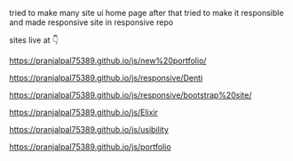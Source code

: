 tried to make many site ui home page 
after that tried to make it responsible and made responsive site in responsive repo


sites live at 👇 

https://pranjalpal75389.github.io/js/new%20portfolio/

https://pranjalpal75389.github.io/js/responsive/Denti

https://pranjalpal75389.github.io/js/responsive/bootstrap%20site/

https://pranjalpal75389.github.io/js/Elixir

https://pranjalpal75389.github.io/js/usibility

https://pranjalpal75389.github.io/js/portfolio



